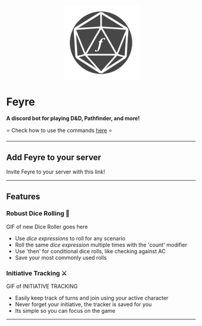 <h2 align="center"><img src="assets/feyre-icon.png" alt="errbot" align="center" width="200px" /></h2>

# Feyre

**A discord bot for playing D&D, Pathfinder, and more!**

⭐ Check how to use the commands [here](commands.md) ⭐

---

## Add Feyre to your server

Invite Feyre to your server with this link!

---

## Features
### **Robust Dice Rolling 🎲**

GIF of new Dice Roller goes here

* Use *dice expressions* to roll for any scenario
* Roll the same *dice expression* multiple times with the 'count' modifier
* Use 'then' for conditional dice rolls, like checking against AC
* Save your most commonly used rolls

### **Initiative Tracking ⚔️**

GIF of INITIATIVE TRACKING

* Easily keep track of turns and join using your active character
* Never forget your initiative, the tracker is saved for you
* Its simple so you can focus on the game

---